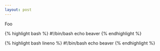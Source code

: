 ```yaml
---
layout: post
---
```

Foo

{% highlight bash %}
#!/bin/bash
echo beaver
{% endhighlight %}

{% highlight bash lineno %}
#!/bin/bash
echo beaver
{% endhighlight %}
